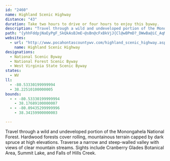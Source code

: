 ```yaml
---
id: "2460"
name: Highland Scenic Highway
distance: "43"
duration: Take two hours to drive or four hours to enjoy this byway.
description: "Travel through a wild and undeveloped portion of the Monongahela National Forest. Hardwood forests cover rolling, mountainous terrain capped by dark spruce at high elevations. Traverse a narrow and steep-walled valley with views of clear mountain streams. Sights include Cranberry Glades Botanical Area, Summit Lake, and Falls of Hills Creek."
path: "{yhhFddpjNaEyPgF_SkQkAsBJmE~@sBn@cFxBkVjJ{Cl@wBPmD?_DWwBa@iC_AqMkHgb@}VoC{ByB{BmQaUeCmDgAaC{@sEIkB?gC|Cw\\@_Ba@_GH}DxBea@d@eFx@aEhAuC~BcEfEuFbBeDbAiD~A_H\\mCzBy[\\_C^kAj@sAv@gAlD}C~@iAz@_Bp@gCTkEE{LJuEjKq`Az@uIl@_KHcFSsDk@wCwCaH[yAWuCBsC^}CpJy`@dAgDv@sAzA_Bl^cV~@y@t@eA~@uB^cBR{AJaDA_EH_CXsC`@uAvF{Lr@_ArAeAdA_@fBMxALtBdApBdCxEnIlF|HzHdJxDdEhAt@|Ad@bAD`AKb@GrAk@r@m@~@kA~McXnBuCpWcW~@kAjA{B`AqDTgC?qBc@iGEqDXaFbAcJDwAE{AMmA[kAc@eAiAaB_B_AwXuFqBk@_EeB{GaEyH{HqDeD}BuAiG_D}CsCcC_EiDgJeGiQyBaJmFiUIq@EuBBeAJeAh@uBtA_CpDsDdBsAhAs@vHqC|@g@lA_BlD}Hj@_At@q@jBqApMwGbDsBlB_CnEyHv@{@x@q@~@_@bASlF]rFEvCm@hi@_XhBsAnA_B|@sAx@eBd@{An@eDLeBNsF~@co@b@aD^kAhA_Cr@mA~@_A~ByAdMkEvDoBbDyCtL{M~@{@hAs@dCw@lMaAhBWdBe@rUoKhA}@l@s@dAmCTuBBkBiDil@]mHXmHb@wCr@uCdBmEbAgB~AkBbQkQvYgYbBoBx@mArBeE~@yCx@eFXuD?aESwCUiBi@}BwEiLsAgEk@gE]sF{@sFaG{T_AaF{G}u@YuHeBeaAFsD|@sHl@sD^gAx@mAbD_Bd@c@rAuBZ}ANcBKwEi@uD[s@qEkGmCuFcIcMg@kAUeCToC~Jq]xAqE|BiFxB_E~CsEfAmAzCaCpGeDl@m@j@_AhCmGvBaGx@gBbHaLtE_Lh@_CDcBSkBOq@i@gAe@g@i@_@s@YuCo@kAa@{AsAcAmB[eAqA{IyGmi@iAeGgAoCq@mAi@q@yAgAyAw@]|@uBtD}@~@_Bx@sAVmA?cAQu@]cAo@cCeDow@soAeAyA_KkKo@uAyBoGkGwNoEgT{IiUwAcCeBqB{NuJiAgAaDyEiAsDiGkc@c@mBo@qAsAcBiBiAaCa@u@C}ZpDuKdByCl@cErAaBp@iEbC}FdFmGzImF`LcBrGkKtf@YjC?rG^nN]zF{AtGmCjFaEtDiHjCaKdBkMh@_m@_BsCBeAJqCz@eC~AoAfAgHpHwE~BgBZwD?aPmBmHEgf@jFqFCyEm@cD_B{EmD_QcOsIeIcEsBsBu@sB]km@f@mYoAgEDwHdAmFfBsDnBeGpGeD`GoQl^sApByBlBwA~@cC~@cCr@mI~@aM_AgDy@qHkDsHwGuJsNsBgAcAIcVcFgKsAaIyDmYoOkHaGiC_BeOsAoReJwF_CsC{AsBgBwDkEiDiHsBqGYiEEuExEcf@^ySnAeHXmDIqCWmBiAiE_@sCWmJa@kCaAaC{@uEy@{MqFgS_BiIyBsOsAcIeNee@yOgb@iCyFiAeDm@mEWiFdAoSEeG}@{HoAiO?aFb@aFxBmMZmG[gJoA}R@mHXmDbBcIdAwC|BaElDsDxCmBbDmA`Co@fOa@zKy@j[uGvIy@bMsCvH_GnBgCfD_ItCoJlC{HjFyKrGuJ|E}ErBqArD_AbEGxBRdGtBbBXhA?tAe@x@g@|@{@~@eDh@sIJmIKaJs@iHcAyGk@aBmAaBs@k@cBs@uAeAiAqBYuAKeB@eAh@aDb@kBjAaClUwZlAaBj@sA^sAb@kEAiKJiAn@cClD_HRaANmDo@aO?gEP_E`BqO?}AMgCo@sDy@yByE{I}AaFUeBGmAA{H"
websites:
  - url: "http://www.pocahontascountywv.com/highland_scenic_highway.aspx"
    name: Highland Scenic Highway
designations:
  - National Scenic Byway
  - National Forest Scenic Byway
  - West Virginia State Scenic Byway
states:
  - WV
ll:
  - -80.53330199999994
  - 38.22510100000005
bounds:
  - - -80.53330199999994
    - 38.17689100000007
  - - -80.09435299999996
    - 38.34159900000003

---
```


Travel through a wild and undeveloped portion of the Monongahela National Forest. Hardwood forests cover rolling, mountainous terrain capped by dark spruce at high elevations. Traverse a narrow and steep-walled valley with views of clear mountain streams. Sights include Cranberry Glades Botanical Area, Summit Lake, and Falls of Hills Creek.
